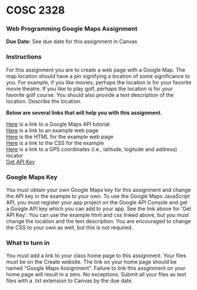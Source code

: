 # COSC 2328
### Web Programming Google Maps Assignment
**Due Date:** See due date for this assignment in Canvas

### Instructions
For this assignment you are to create a web page with a Google Map. The map location should have a pin signifying a location of some significance to you. For example, if you like movies, perhaps the location is for your favorite movie theatre. If you like to play golf, perhaps the location is for your favorite golf course. You should also provide a text description of the location. Describe the location.

**Below are several links that will help you with this assignment.**

[Here](https://developers.google.com/maps/documentation/javascript/tutorial) is a link to a Google Maps API tutorial  
[Here](http://www.jbryan2.create.stedwards.edu/cosc2328/gmApi.html) is a link to an example web page  
[Here](http://www.jbryan2.create.stedwards.edu/cosc2328/gmApi.html.txt) is the HTML for the example web page  
[Here](http://www.jbryan2.create.stedwards.edu/cosc2328/css/gmApi.css) is a link to the CSS for the example  
[Here](https://www.gps-coordinates.net/) is a link to a GPS coordinates (i.e., latitude, logitude and address) locator  
[Get API Key](https://developers.google.com/maps/documentation/javascript/get-api-key)

### Google Maps Key
You must obtain your own Google Maps key for this assignment and change the API key in the example to your own. To use the Google Maps JavaScript API, you must register your app project on the Google API Console and get a Google API key which you can add to your app. See the link above for 'Get API Key'.
You can use the example html and css linked above, but you must change the location and the text description. You are encouraged to change the CSS to your own as well, but this is not required.

### What to turn in
You must add a link to your class home page to this assignment. Your files must be on the Create website. The link on your home page should be named "Google Maps Assignment". Failure to link this assginment on your home page will result in a zero. No exceptions. Submit all your files as text files with a .txt extension to Canvas by the due date.
